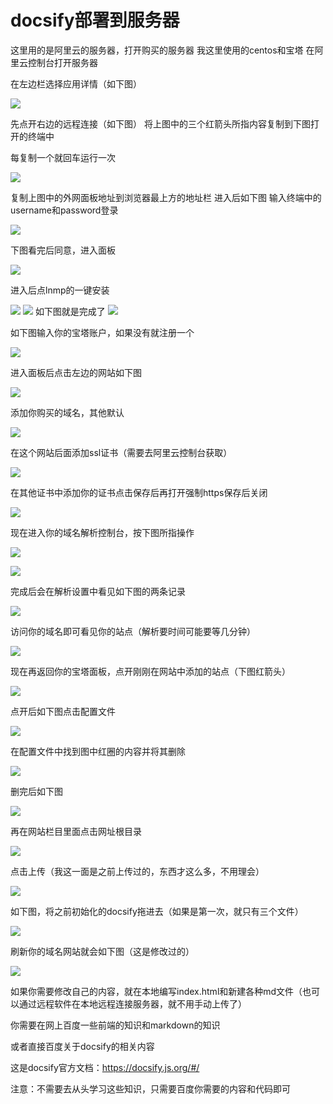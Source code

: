 # docsify部署到服务器

这里用的是阿里云的服务器，打开购买的服务器
我这里使用的centos和宝塔
在阿里云控制台打开服务器

在左边栏选择应用详情（如下图）

![](https://pic.xhcheats.cn/assets/2023/12/24/011054.png)

先点开右边的远程连接（如下图）
将上图中的三个红箭头所指内容复制到下图打开的终端中

每复制一个就回车运行一次

![](https://pic.xhcheats.cn/assets/2023/12/24/011123.png)

复制上图中的外网面板地址到浏览器最上方的地址栏
进入后如下图
输入终端中的username和password登录

![](https://pic.xhcheats.cn/assets/2023/12/24/011130.png)

下图看完后同意，进入面板

![](https://pic.xhcheats.cn/assets/2023/12/24/011136.png)

进入后点lnmp的一键安装

![](https://pic.xhcheats.cn/assets/2023/12/24/011145.png)
![](https://pic.xhcheats.cn/assets/2023/12/24/011150.png)
如下图就是完成了
![](https://pic.xhcheats.cn/assets/2023/12/24/011157.png)

如下图输入你的宝塔账户，如果没有就注册一个

![](https://pic.xhcheats.cn/assets/2023/12/24/011204.png)

进入面板后点击左边的网站如下图

![](https://pic.xhcheats.cn/assets/2023/12/24/011211.png)

添加你购买的域名，其他默认

![](https://pic.xhcheats.cn/assets/2023/12/24/011217.png)

在这个网站后面添加ssl证书（需要去阿里云控制台获取）

![](https://pic.xhcheats.cn/assets/2023/12/24/011226.png)

在其他证书中添加你的证书点击保存后再打开强制https保存后关闭

![](https://pic.xhcheats.cn/assets/2023/12/24/011232.png)

现在进入你的域名解析控制台，按下图所指操作

![](https://pic.xhcheats.cn/assets/2023/12/24/011240.png)

![](https://pic.xhcheats.cn/assets/2023/12/24/011302.png)

完成后会在解析设置中看见如下图的两条记录

![](https://pic.xhcheats.cn/assets/2023/12/24/011309.png)

访问你的域名即可看见你的站点（解析要时间可能要等几分钟）

![](https://pic.xhcheats.cn/assets/2023/12/24/011315.png)

现在再返回你的宝塔面板，点开刚刚在网站中添加的站点（下图红箭头）

![](https://pic.xhcheats.cn/assets/2023/12/24/011321.png)

点开后如下图点击配置文件

![](https://pic.xhcheats.cn/assets/2023/12/24/011327.png)

在配置文件中找到图中红圈的内容并将其删除

![](https://pic.xhcheats.cn/assets/2023/12/24/011333.png)

删完后如下图

![](https://pic.xhcheats.cn/assets/2023/12/24/011340.png)

再在网站栏目里面点击网址根目录

![](https://pic.xhcheats.cn/assets/2023/12/24/011346.png)

点击上传（我这一面是之前上传过的，东西才这么多，不用理会）

![](https://pic.xhcheats.cn/assets/2023/12/24/011353.png)

如下图，将之前初始化的docsify拖进去（如果是第一次，就只有三个文件）

![](https://pic.xhcheats.cn/assets/2023/12/24/011400.png)

刷新你的域名网站就会如下图（这是修改过的）

![](https://pic.xhcheats.cn/assets/2023/12/24/011407.png)

如果你需要修改自己的内容，就在本地编写index.html和新建各种md文件（也可以通过远程软件在本地远程连接服务器，就不用手动上传了）

你需要在网上百度一些前端的知识和markdown的知识

或者直接百度关于docsify的相关内容

这是docsify官方文档：https://docsify.js.org/#/

注意：不需要去从头学习这些知识，只需要百度你需要的内容和代码即可